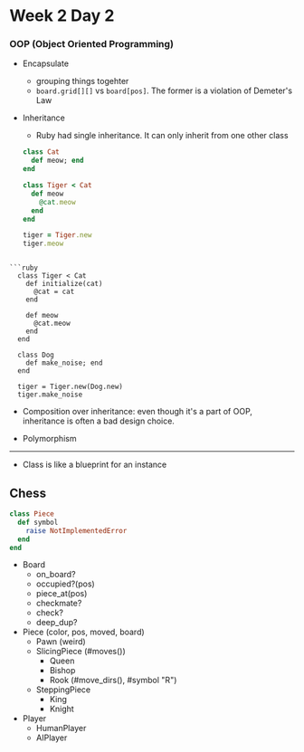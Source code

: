 # Week 2 Day 2


### OOP (Object Oriented Programming)
- Encapsulate
  - grouping things togehter
  - `board.grid[][]` vs `board[pos]`. The former is a violation of Demeter's Law
- Inheritance
  - Ruby had single inheritance. It can only inherit from one other class


  ```ruby
  class Cat
    def meow; end
  end

  class Tiger < Cat
    def meow
      @cat.meow
    end
  end

  tiger = Tiger.new
  tiger.meow
```

```ruby
  class Tiger < Cat
    def initialize(cat)
      @cat = cat
    end

    def meow
      @cat.meow
    end
  end

  class Dog
    def make_noise; end
  end

  tiger = Tiger.new(Dog.new)
  tiger.make_noise
  ```

  - Composition over inheritance: even though it's a part of OOP, inheritance is often a bad design choice.

- Polymorphism


---
- Class is like a blueprint for an instance


## Chess

```ruby
class Piece
  def symbol
    raise NotImplementedError
  end
end
```

- Board
  - on_board?
  - occupied?(pos)
  - piece_at(pos)
  - checkmate?
  - check?
  - deep_dup?
- Piece (color, pos, moved, board)
  - Pawn (weird)
  - SlicingPiece (#moves())
    - Queen
    - Bishop
    - Rook (#move_dirs(), #symbol "R")
  - SteppingPiece
    - King
    - Knight
- Player
  - HumanPlayer
  - AIPlayer
